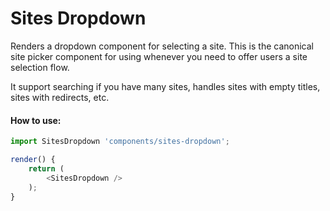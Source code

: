 Sites Dropdown
==============

Renders a dropdown component for selecting a site. This is the canonical site picker component for using whenever you need to offer users a site selection flow.

It support searching if you have many sites, handles sites with empty titles, sites with redirects, etc.

#### How to use:

```js
import SitesDropdown 'components/sites-dropdown';

render() {
	return (
		<SitesDropdown />
	);
}
```
